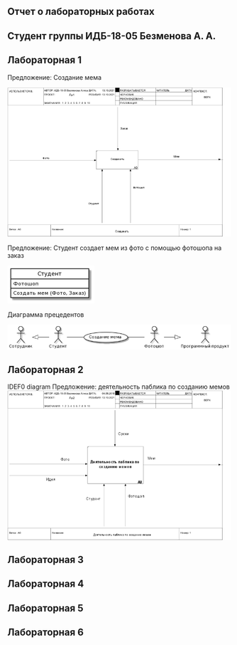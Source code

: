 ## Отчет о лабораторных работах
## Студент группы ИДБ-18-05 Безменова А. А.
## Лабораторная 1

Предложение: Создание мема

![none](https://github.com/kefirchikkk/bezmenova.github.io/blob/main/lab1/laba11.png)

Предложение: Студент создает мем из фото с помощью фотошопа на заказ

![none](https://github.com/kefirchikkk/bezmenova.github.io/blob/main/lab1/laba1.png)

Диаграмма прецедентов

![none](https://github.com/kefirchikkk/bezmenova.github.io/blob/main/lab1/laba1111.png)

## Лабораторная 2
IDEF0 diagram
Предложение: деятельность паблика по созданию мемов 
![none](https://github.com/kefirchikkk/bezmenova.github.io/blob/main/lab1/laba2.png)

## Лабораторная 3
## Лабораторная 4
## Лабораторная 5
## Лабораторная 6
